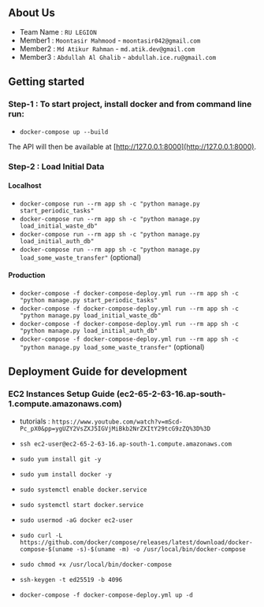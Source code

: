 ## About Us

- Team Name : `RU LEGION`
- Member1 : `Moontasir Mahmood` - `moontasir042@gmail.com`
- Member2 : `Md Atikur Rahman` - `md.atik.dev@gmail.com`
- Member3 : `Abdullah Al Ghalib` - `abdullah.ice.ru@gmail.com`

## Getting started

### Step-1 : To start project, install docker and from command line run:

- `docker-compose up --build`

The API will then be available at [http://127.0.0.1:8000](http://127.0.0.1:8000).

### Step-2 : Load Initial Data

#### Localhost

- `docker-compose run --rm app sh -c "python manage.py start_periodic_tasks"`
- `docker-compose run --rm app sh -c "python manage.py load_initial_waste_db"`
- `docker-compose run --rm app sh -c "python manage.py load_initial_auth_db"`
- `docker-compose run --rm app sh -c "python manage.py load_some_waste_transfer"` (optional)

#### Production

- `docker-compose -f docker-compose-deploy.yml run --rm app sh -c "python manage.py start_periodic_tasks"`
- `docker-compose -f docker-compose-deploy.yml run --rm app sh -c "python manage.py load_initial_waste_db"`
- `docker-compose -f docker-compose-deploy.yml run --rm app sh -c "python manage.py load_initial_auth_db"`
- `docker-compose -f docker-compose-deploy.yml run --rm app sh -c "python manage.py load_some_waste_transfer"` (optional)

## Deployment Guide for development

### EC2 Instances Setup Guide (ec2-65-2-63-16.ap-south-1.compute.amazonaws.com)

- tutorials : `https://www.youtube.com/watch?v=mScd-Pc_pX0&pp=ygUZY2VsZXJ5IGVjMiBkb2NrZXItY29tcG9zZQ%3D%3D`
- `ssh ec2-user@ec2-65-2-63-16.ap-south-1.compute.amazonaws.com`

- `sudo yum install git -y`
- `sudo yum install docker -y`
- `sudo systemctl enable docker.service`
- `sudo systemctl start docker.service`
- `sudo usermod -aG docker ec2-user`
- `sudo curl -L https://github.com/docker/compose/releases/latest/download/docker-compose-$(uname -s)-$(uname -m) -o /usr/local/bin/docker-compose`
- `sudo chmod +x /usr/local/bin/docker-compose`
- `ssh-keygen -t ed25519 -b 4096`
- `docker-compose -f docker-compose-deploy.yml up -d`
